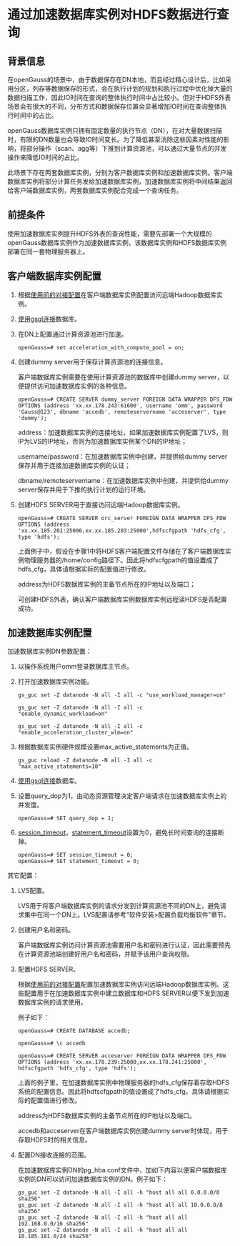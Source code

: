 # 通过加速数据库实例对HDFS数据进行查询<a name="ZH-CN_TOPIC_0311524277"></a>

## 背景信息<a name="section88355275018"></a>

在openGauss的场景中，由于数据保存在DN本地，而且经过精心设计后，比如采用分区，列存等数据保存的形式，会在执行计划的规划和执行过程中优化掉大量的数据扫描工作，因此IO时间在查询的整体执行时间中占比较小。但对于HDFS外表场景会有很大的不同，分布方式和数据保存位置会显著增加IO时间在查询整体执行时间中的占比。

openGauss数据库实例只拥有固定数量的执行节点（DN），在对大量数据扫描时，有限的DN数量也会导致IO时间变长。为了降低甚至消除这些因素对性能的影响，将部分操作（scan、agg等）下推到计算资源池，可以通过大量节点的并发操作来降低IO时间的占比。

此场景下存在两套数据库实例，分别为客户数据库实例和加速数据库实例。客户端数据库实例将部分计算任务发给加速数据库实例，加速数据库实例将中间结果返回给客户端数据库实例，两套数据库实例配合完成一个查询任务。

## 前提条件<a name="section1373120381810"></a>

使用加速数据库实例提升HDFS外表的查询性能，需要先部署一个大规模的openGauss数据库实例作为加速数据库实例，该数据库实例和HDFS数据库实例部署在同一套物理服务器上。

## 客户端数据库实例配置<a name="section152213321570"></a>

1.  根据[使用前的对接配置](使用前的对接配置.md)在客户端数据库实例配置访问远端Hadoop数据库实例。
2.  [使用gsql连接](zh-cn_topic_0289900019.md)数据库。
3.  在DN上配置通过计算资源池进行加速。

    ```
    openGauss=# set acceleration_with_compute_pool = on;
    ```

4.  创建dummy server用于保存计算资源池的连接信息。

    客户端数据库实例需要在使用计算资源池的数据库中创建dummy server，以便提供访问加速数据库实例的各种信息。

    ```
    openGauss=# CREATE SERVER dummy_server FOREIGN DATA WRAPPER DFS_FDW OPTIONS (address 'xx.xx.178.243:61600', username 'omm', password 'Gauss@123', dbname 'accedb', remoteservername 'acceserver', type 'dummy');
    ```

    address：加速数据库实例的连接地址，如果加速数据库实例配置了LVS，则IP为LVS的IP地址，否则为加速数据库实例某个DN的IP地址；

    username/password：在加速数据库实例中创建，并提供给dummy server保存并用于连接加速数据库实例的认证；

    dbname/remoteservername：在加速数据库实例中创建，并提供给dummy server保存并用于下推的执行计划的运行环境。

5.  创建HDFS SERVER用于直接访问远端Hadoop数据库实例。

    ```
    openGauss=# CREATE SERVER orc_server FOREIGN DATA WRAPPER DFS_FDW OPTIONS (address 'xx.xx.185.201:25000,xx.xx.185.203:25000',hdfscfgpath 'hdfs_cfg', type 'hdfs');
    ```

    上面例子中，假设在步骤1中将HDFS客户端配置文件存储在了客户端数据库实例物理服务器的/home/config路径下。因此将hdfscfgpath的值设置成了hdfs\_cfg，具体请根据实际的配置值进行修改。

    address为HDFS数据库实例的主备节点所在的IP地址以及端口；

    可创建HDFS外表，确认客户端数据库实例数据库实例远程读HDFS是否配置成功。


## 加速数据库实例配置<a name="section17347161610814"></a>

加速数据库实例DN参数配置：

1.  以操作系统用户omm登录数据库主节点。
2.  打开加速数据库实例功能。

    ```
    gs_guc set -Z datanode -N all -I all -c "use_workload_manager=on" 
    ```

    ```
    gs_guc set -Z datanode -N all -I all -c "enable_dynamic_workload=on" 
    ```

    ```
    gs_guc set -Z datanode -N all -I all -c "enable_acceleration_cluster_wlm=on" 
    ```

3.  根据数据库实例硬件规模设置max\_active\_statements为正值。

    ```
    gs_guc reload -Z datanode -N all -I all -c "max_active_statements=10" 
    ```

4.  [使用gsql连接](zh-cn_topic_0289900019.md)数据库。
5.  设置query\_dop为1，由动态资源管理决定客户端请求在加速数据库实例上的并发度。

    ```
    openGauss=# SET query_dop = 1;
    ```

6.  [session\_timeout](zh-cn_topic_0289899967.md#zh-cn_topic_0283137371_zh-cn_topic_0237124696_zh-cn_topic_0059778664_see4820fb6c024e0aa4c56882aeae204a)，[statement\_timeout](zh-cn_topic_0289900775.md#zh-cn_topic_0283136752_zh-cn_topic_0237124732_zh-cn_topic_0059779117_se47379dd6e1c4698aa7b28b7ca9bc7fe)设置为0，避免长时间查询的连接断掉。

    ```
    openGauss=# SET session_timeout = 0;
    openGauss=# SET statement_timeout = 0;
    ```


其它配置：

1.  LVS配置。

    LVS用于将客户端数据库实例的请求分发到计算资源池不同的DN上，避免请求集中在同一个DN上。LVS配置请参考“软件安装\>配置负载均衡软件”章节。

2.  创建用户名和密码。

    客户端数据库实例访问计算资源池需要用户名和密码进行认证，因此需要预先在计算资源池端创建好用户名和密码，并赋予该用户查询权限。

3.  配置HDFS SERVER。

    根据[使用前的对接配置](使用前的对接配置.md)配置加速数据库实例访问远端Hadoop数据库实例。这些配置用于在加速数据库实例中建立数据库和HDFS SERVER以便下发到加速数据库实例的请求使用。

    例子如下：

    ```
    openGauss=# CREATE DATABASE accedb;
    ```

    ```
    openGauss=# \c accedb
    ```

    ```
    openGauss=# CREATE SERVER acceserver FOREIGN DATA WRAPPER DFS_FDW OPTIONS (address 'xx.xx.178.239:25000,xx.xx.178.241:25000', hdfscfgpath 'hdfs_cfg', type 'hdfs');
    ```

    上面的例子里，在加速数据库实例中物理服务器的hdfs\_cfg保存着存取HDFS系统的配置信息。因此将hdfscfgpath的值设置成了hdfs\_cfg，具体请根据实际的配置值进行修改。

    address为HDFS数据库实例的主备节点所在的IP地址以及端口。

    accedb和acceserver在客户端数据库实例创建dummy server时体现，用于存取HDFS时的相关信息。

4.  配置DN接收连接的范围。

    在加速数据库实例DN的pg\_hba.conf文件中，加如下内容以便客户端数据库实例的DN可以访问加速数据库实例的DN。例子如下：

    ```
    gs_guc set -Z datanode -N all -I all -h "host all all 0.0.0.0/0 sha256"
    gs_guc set -Z datanode -N all -I all -h "host all all 10.0.0.0/8 sha256"
    gs_guc set -Z datanode -N all -I all -h "host all all 192.168.0.0/16 sha256"
    gs_guc set -Z datanode -N all -I all -h "host all all 10.185.181.0/24 sha256"
    ```


